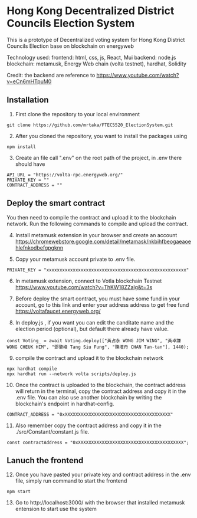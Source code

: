 # Hong Kong Decentralized District Councils Election System 

This is a prototype of Decentralized voting system for Hong Kong District Councils Election base on blockchain on energyweb

Technology used:
frontend: html, css, js, React, Mui
backend: node.js
blockchain: metamusk, Energy Web chain (volta testnet), hardhat, Solidity

Credit:
the backend are reference to https://www.youtube.com/watch?v=eCn6mHTpuM0

## Installation

1. First clone the repository to your local environment
```shell
git clone https://github.com/mrtaka/FTEC5520_ElectionSystem.git
```

2. After you cloned the repository, you want to install the packages using
```shell
npm install
```

3. Create an file call ".env" on the root path of the project, in .env there should have
```
API_URL = "https://volta-rpc.energyweb.org/"
PRIVATE_KEY = ""
CONTRACT_ADDRESS = ""
```

## Deploy the smart contract

You then need to compile the contract and upload it to the blockchain network. Run the following commands to compile and upload the contract.

4. Install metamusk extension in your browser and create an account
https://chromewebstore.google.com/detail/metamask/nkbihfbeogaeaoehlefnkodbefgpgknn

5. Copy your metamusk account private to .env file.
```
PRIVATE_KEY = "xxxxxxxxxxxxxxxxxxxxxxxxxxxxxxxxxxxxxxxxxxxxxxxxxxxxx"
```

6. In metamusk extension, connect to Votla blockchain Testnet
https://www.youtube.com/watch?v=ThKW18ZZalg&t=3s

7. Before deploy the smart contract, you must have some fund in your account, go to this link and enter your address address to get free fund
https://voltafaucet.energyweb.org/

9. In deploy.js , if you want you can edit the canditate name and the election period (optional), but default there already have value.
```
const Voting_ = await Voting.deploy(["黃占永 WONG JIM WING", "黃卓謙 WONG CHEUK HIM", "鄧肇峰 Tang Siu Fung", "陳壇丹 CHAN Tan-tan"], 1440);
```

9. compile the contract and upload it to the blockchain network
```shell
npx hardhat compile
npx hardhat run --network volta scripts/deploy.js
```

10. Once the contract is uploaded to the blockchain, the contract address will return in the terminal, copy the contract address and copy it in the .env file. You can also use another blockchain by writing the blockchain's endpoint in hardhat-config.
```
CONTRACT_ADDRESS = "0xXXXXXXXXXXXXXXXXXXXXXXXXXXXXXXXXXXXXXXXX"
```

11. Also remember copy the contract address and copy it in the ./src/Constant/constant.js file.
```
const contractAddress = "0xXXXXXXXXXXXXXXXXXXXXXXXXXXXXXXXXXXXXXXXX";
```

## Lanuch the frontend

12. Once you have pasted your private key and contract address in the .env file, simply run command to start the frontend
```shell
npm start
```
13. Go to http://localhost:3000/ with the browser that installed metamusk entension to start use the system
